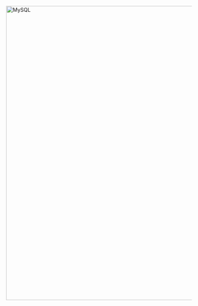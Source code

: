 <img src="https://user-images.githubusercontent.com/97188330/157580453-fab0518d-36d2-4de5-960d-09e73c6a2893.jpg" width="1000" height="800" alt="MySQL"/><br/>

